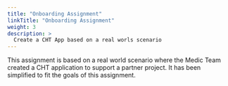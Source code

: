 ```yaml
---
title: "Onboarding Assignment"
linkTitle: "Onboarding Assignment"
weight: 3
description: >
  Create a CHT App based on a real worls scenario
---
```


This assignment is based on a real world scenario where the Medic Team created a CHT application to support a partner project. It has been simplified to fit the goals of this assignment.